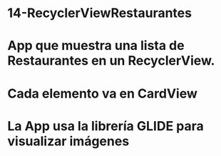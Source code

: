 # 14-RecyclerViewRestaurantes

# App que muestra una lista de Restaurantes en un RecyclerView. 
# Cada elemento va en CardView
# La App usa la librería GLIDE para visualizar imágenes
